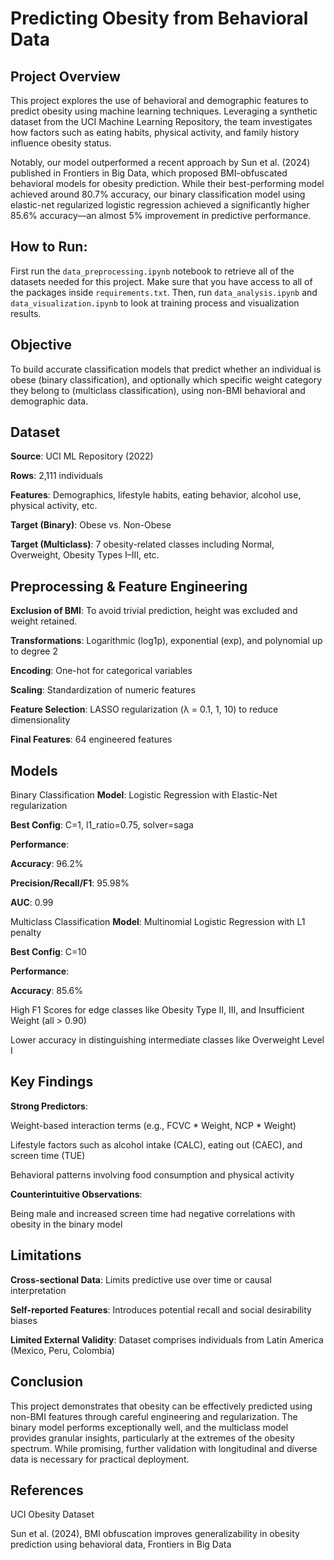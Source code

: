 # Predicting Obesity from Behavioral Data
## Project Overview
This project explores the use of behavioral and demographic features to predict obesity using machine learning techniques. Leveraging a synthetic dataset from the UCI Machine Learning Repository, the team investigates how factors such as eating habits, physical activity, and family history influence obesity status.

Notably, our model outperformed a recent approach by Sun et al. (2024) published in Frontiers in Big Data, which proposed BMI-obfuscated behavioral models for obesity prediction. While their best-performing model achieved around 80.7% accuracy, our binary classification model using elastic-net regularized logistic regression achieved a significantly higher 85.6% accuracy—an almost 5% improvement in predictive performance.

## How to Run: 
First run the `data_preprocessing.ipynb` notebook to retrieve all of the datasets needed for this project. Make sure that you have access to all of the packages inside `requirements.txt`. Then, run `data_analysis.ipynb` and `data_visualization.ipynb` to look at training process and visualization results.

## Objective
To build accurate classification models that predict whether an individual is obese (binary classification), and optionally which specific weight category they belong to (multiclass classification), using non-BMI behavioral and demographic data.

## Dataset
**Source**: UCI ML Repository (2022)

**Rows**: 2,111 individuals

**Features**: Demographics, lifestyle habits, eating behavior, alcohol use, physical activity, etc.

**Target (Binary)**: Obese vs. Non-Obese

**Target (Multiclass)**: 7 obesity-related classes including Normal, Overweight, Obesity Types I–III, etc.

## Preprocessing & Feature Engineering
**Exclusion of BMI**: To avoid trivial prediction, height was excluded and weight retained.

**Transformations**: Logarithmic (log1p), exponential (exp), and polynomial up to degree 2

**Encoding**: One-hot for categorical variables

**Scaling**: Standardization of numeric features

**Feature Selection**: LASSO regularization (λ = 0.1, 1, 10) to reduce dimensionality

**Final Features**: 64 engineered features

## Models
Binary Classification
**Model**: Logistic Regression with Elastic-Net regularization

**Best Config**: C=1, l1_ratio=0.75, solver=saga

**Performance**:

**Accuracy**: 96.2%

**Precision/Recall/F1**: 95.98%

**AUC**: 0.99

Multiclass Classification
**Model**: Multinomial Logistic Regression with L1 penalty

**Best Config**: C=10

**Performance**:

**Accuracy**: 85.6%

High F1 Scores for edge classes like Obesity Type II, III, and Insufficient Weight (all > 0.90)

Lower accuracy in distinguishing intermediate classes like Overweight Level I

## Key Findings
**Strong Predictors**:

Weight-based interaction terms (e.g., FCVC * Weight, NCP * Weight)

Lifestyle factors such as alcohol intake (CALC), eating out (CAEC), and screen time (TUE)

Behavioral patterns involving food consumption and physical activity

**Counterintuitive Observations**:

Being male and increased screen time had negative correlations with obesity in the binary model

## Limitations
**Cross-sectional Data**: Limits predictive use over time or causal interpretation

**Self-reported Features**: Introduces potential recall and social desirability biases

**Limited External Validity**: Dataset comprises individuals from Latin America (Mexico, Peru, Colombia)

## Conclusion
This project demonstrates that obesity can be effectively predicted using non-BMI features through careful engineering and regularization. The binary model performs exceptionally well, and the multiclass model provides granular insights, particularly at the extremes of the obesity spectrum. While promising, further validation with longitudinal and diverse data is necessary for practical deployment.

## References
UCI Obesity Dataset

Sun et al. (2024), BMI obfuscation improves generalizability in obesity prediction using behavioral data, Frontiers in Big Data

